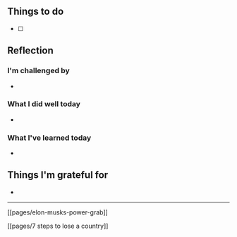 ## Things to do

- [ ]

## Reflection


### I'm challenged by

- 

### What I did well today

- 

### What I've learned today

- 

## Things I'm grateful for

-

---
[[pages/elon-musks-power-grab]]

[[pages/7 steps to lose a country]]
